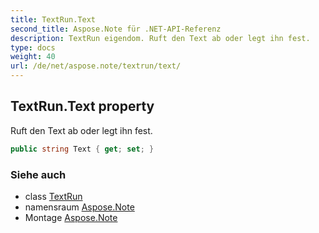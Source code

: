 ```yaml
---
title: TextRun.Text
second_title: Aspose.Note für .NET-API-Referenz
description: TextRun eigendom. Ruft den Text ab oder legt ihn fest.
type: docs
weight: 40
url: /de/net/aspose.note/textrun/text/
---
```

## TextRun.Text property

Ruft den Text ab oder legt ihn fest.

```csharp
public string Text { get; set; }
```

### Siehe auch

* class [TextRun](../)
* namensraum [Aspose.Note](../../textrun/)
* Montage [Aspose.Note](../../../)


